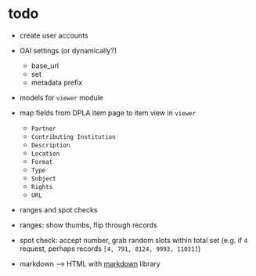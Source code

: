 # todo

- create user accounts
 - OAI settings (or dynamically?)
     - base_url
     - set
     - metadata prefix

- models for `viewer` module
 - map fields from DPLA item page to item view in `viewer`
     - `Partner`
     - `Contributing Institution`
     - `Description`
     - `Location`
     - `Format`
     - `Type`
     - `Subject`
     - `Rights`
     - `URL`

- ranges and spot checks
 - ranges: show thumbs, flip through records
 - spot check: accept number, grab random slots within total set (e.g. if `4` request, perhaps records `[4, 791, 8124, 9993, 11031]`)

- markdown --> HTML with [markdown](http://www.jw.pe/blog/post/using-markdown-django-17/) library
